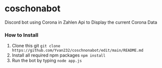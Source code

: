 # coschonabot
Discord bot using Corona in Zahlen Api to Display the current Corona Data

### How to Install
1. Clone this git `git clone https://github.com/Yvan232/coschnonabot/edit/main/README.md`
2. Install all required npm packages `npm install`
3. Run the bot by typing `node app.js`
